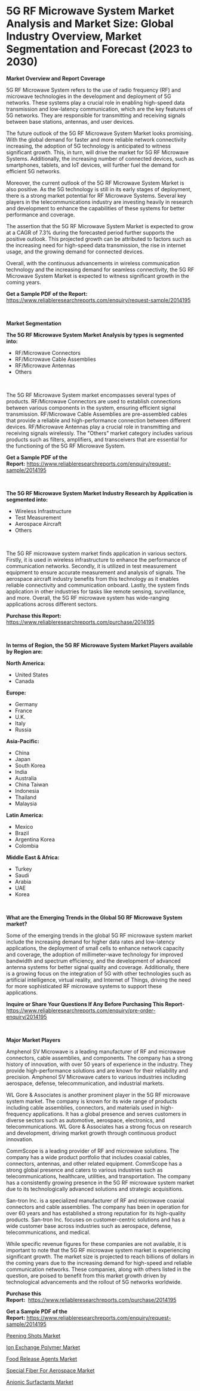<p><h1>5G RF Microwave System Market Analysis and Market Size: Global Industry Overview, Market Segmentation and Forecast (2023 to 2030)</h1></p><p><strong>Market Overview and Report Coverage</strong></p>
<p><p>5G RF Microwave System refers to the use of radio frequency (RF) and microwave technologies in the development and deployment of 5G networks. These systems play a crucial role in enabling high-speed data transmission and low-latency communication, which are the key features of 5G networks. They are responsible for transmitting and receiving signals between base stations, antennas, and user devices.</p><p>The future outlook of the 5G RF Microwave System Market looks promising. With the global demand for faster and more reliable network connectivity increasing, the adoption of 5G technology is anticipated to witness significant growth. This, in turn, will drive the market for 5G RF Microwave Systems. Additionally, the increasing number of connected devices, such as smartphones, tablets, and IoT devices, will further fuel the demand for efficient 5G networks.</p><p>Moreover, the current outlook of the 5G RF Microwave System Market is also positive. As the 5G technology is still in its early stages of deployment, there is a strong market potential for RF Microwave Systems. Several key players in the telecommunications industry are investing heavily in research and development to enhance the capabilities of these systems for better performance and coverage.</p><p>The assertion that the 5G RF Microwave System Market is expected to grow at a CAGR of 7.3% during the forecasted period further supports the positive outlook. This projected growth can be attributed to factors such as the increasing need for high-speed data transmission, the rise in internet usage, and the growing demand for connected devices.</p><p>Overall, with the continuous advancements in wireless communication technology and the increasing demand for seamless connectivity, the 5G RF Microwave System Market is expected to witness significant growth in the coming years.</p></p>
<p><strong>Get a Sample PDF of the Report:</strong> <a href="https://www.reliableresearchreports.com/enquiry/request-sample/2014195">https://www.reliableresearchreports.com/enquiry/request-sample/2014195</a></p>
<p>&nbsp;</p>
<p><strong>Market Segmentation</strong></p>
<p><strong>The 5G RF Microwave System Market Analysis by types is segmented into:</strong></p>
<p><ul><li>RF/Microwave Connectors</li><li>RF/Microwave Cable Assemblies</li><li>RF/Microwave Antennas</li><li>Others</li></ul></p>
<p>&nbsp;</p>
<p><p>The 5G RF Microwave System market encompasses several types of products. RF/Microwave Connectors are used to establish connections between various components in the system, ensuring efficient signal transmission. RF/Microwave Cable Assemblies are pre-assembled cables that provide a reliable and high-performance connection between different devices. RF/Microwave Antennas play a crucial role in transmitting and receiving signals wirelessly. The "Others" market category includes various products such as filters, amplifiers, and transceivers that are essential for the functioning of the 5G RF Microwave System.</p></p>
<p><strong>Get a Sample PDF of the Report:</strong>&nbsp;<a href="https://www.reliableresearchreports.com/enquiry/request-sample/2014195">https://www.reliableresearchreports.com/enquiry/request-sample/2014195</a></p>
<p>&nbsp;</p>
<p><strong>The 5G RF Microwave System Market Industry Research by Application is segmented into:</strong></p>
<p><ul><li>Wireless Infrastructure</li><li>Test Measurement</li><li>Aerospace Aircraft</li><li>Others</li></ul></p>
<p>&nbsp;</p>
<p><p>The 5G RF microwave system market finds application in various sectors. Firstly, it is used in wireless infrastructure to enhance the performance of communication networks. Secondly, it is utilized in test measurement equipment to ensure accurate measurement and analysis of signals. The aerospace aircraft industry benefits from this technology as it enables reliable connectivity and communication onboard. Lastly, the system finds application in other industries for tasks like remote sensing, surveillance, and more. Overall, the 5G RF microwave system has wide-ranging applications across different sectors.</p></p>
<p><strong>Purchase this Report:</strong>&nbsp; <a href="https://www.reliableresearchreports.com/purchase/2014195">https://www.reliableresearchreports.com/purchase/2014195</a></p>
<p>&nbsp;</p>
<p><strong>In terms of Region, the 5G RF Microwave System Market Players available by Region are:</strong></p>
<p>
    <p> <strong> North America: </strong>
        <ul>
            <li>United States</li>
            <li>Canada</li>
        </ul>
        </p> 
    <p> <strong> Europe: </strong>
        <ul>
            <li>Germany</li>
            <li>France</li>
            <li>U.K.</li>
            <li>Italy</li>
            <li>Russia</li>
        </ul>
        </p> 
    <p> <strong> Asia-Pacific: </strong>
        <ul>
            <li>China</li>
            <li>Japan</li>
            <li>South Korea</li>
            <li>India</li>
            <li>Australia</li>
            <li>China Taiwan</li>
            <li>Indonesia</li>
            <li>Thailand</li>
            <li>Malaysia</li>
        </ul>
        </p> 
    <p> <strong> Latin America: </strong>
        <ul>
            <li>Mexico</li>
            <li>Brazil</li>
            <li>Argentina Korea</li>
            <li>Colombia</li>
        </ul>
        </p> 
    <p> <strong> Middle East & Africa: </strong>
        <ul>
            <li>Turkey</li>
            <li>Saudi</li>
            <li>Arabia</li>
            <li>UAE</li>
            <li>Korea</li>
        </ul>
    </p>
    </p>
<p>&nbsp;</p>
<p><strong>What are the Emerging Trends in the Global 5G RF Microwave System market?</strong></p>
<p><p>Some of the emerging trends in the global 5G RF microwave system market include the increasing demand for higher data rates and low-latency applications, the deployment of small cells to enhance network capacity and coverage, the adoption of millimeter-wave technology for improved bandwidth and spectrum efficiency, and the development of advanced antenna systems for better signal quality and coverage. Additionally, there is a growing focus on the integration of 5G with other technologies such as artificial intelligence, virtual reality, and Internet of Things, driving the need for more sophisticated RF microwave systems to support these applications.</p></p>
<p><strong>Inquire or Share Your Questions If Any Before Purchasing This Report</strong>- <a href="https://www.reliableresearchreports.com/enquiry/pre-order-enquiry/2014195">https://www.reliableresearchreports.com/enquiry/pre-order-enquiry/2014195</a></p>
<p>&nbsp;</p>
<p><strong>Major Market Players</strong></p>
<p><p>Amphenol SV Microwave is a leading manufacturer of RF and microwave connectors, cable assemblies, and components. The company has a strong history of innovation, with over 50 years of experience in the industry. They provide high-performance solutions and are known for their reliability and precision. Amphenol SV Microwave caters to various industries including aerospace, defense, telecommunication, and industrial markets.</p><p>WL Gore & Associates is another prominent player in the 5G RF microwave system market. The company is known for its wide range of products including cable assemblies, connectors, and materials used in high-frequency applications. It has a global presence and serves customers in diverse sectors such as automotive, aerospace, electronics, and telecommunications. WL Gore & Associates has a strong focus on research and development, driving market growth through continuous product innovation.</p><p>CommScope is a leading provider of RF and microwave solutions. The company has a wide product portfolio that includes coaxial cables, connectors, antennas, and other related equipment. CommScope has a strong global presence and caters to various industries such as telecommunications, healthcare, utilities, and transportation. The company has a consistently growing presence in the 5G RF microwave system market due to its technologically advanced solutions and strategic acquisitions.</p><p>San-tron Inc. is a specialized manufacturer of RF and microwave coaxial connectors and cable assemblies. The company has been in operation for over 60 years and has established a strong reputation for its high-quality products. San-tron Inc. focuses on customer-centric solutions and has a wide customer base across industries such as aerospace, defense, telecommunications, and medical.</p><p>While specific revenue figures for these companies are not available, it is important to note that the 5G RF microwave system market is experiencing significant growth. The market size is projected to reach billions of dollars in the coming years due to the increasing demand for high-speed and reliable communication networks. These companies, along with others listed in the question, are poised to benefit from this market growth driven by technological advancements and the rollout of 5G networks worldwide.</p></p>
<p><strong>Purchase this Report:</strong>&nbsp;&nbsp;<a href="https://www.reliableresearchreports.com/purchase/2014195">https://www.reliableresearchreports.com/purchase/2014195</a></p>
<p></p>
<p><strong>Get a Sample PDF of the Report:</strong>&nbsp;<a href="https://www.reliableresearchreports.com/enquiry/request-sample/2014195">https://www.reliableresearchreports.com/enquiry/request-sample/2014195</a></p>
<p><p><a href="https://github.com/amae102299/Market-Research-Report-List-1/blob/main/peening-shots-market.md">Peening Shots Market</a></p><p><a href="https://medium.com/@kabirkhanrp23/ion-exchange-polymer-market-size-cagr-trends-2024-2030-354110231a47">Ion Exchange Polymer Market</a></p><p><a href="https://medium.com/@sanjubabarp23/food-release-agents-market-size-cagr-trends-2024-2030-9191a566270e">Food Release Agents Market</a></p><p><a href="https://github.com/sndrkn/Market-Research-Report-List-1/blob/main/special-fiber-for-aerospace-market.md">Special Fiber For Aerospace Market</a></p><p><a href="https://medium.com/@aniket.reportprime23/anionic-surfactants-market-analysis-its-cagr-market-segmentation-and-global-industry-overview-7660566c62b9">Anionic Surfactants Market</a></p></p>